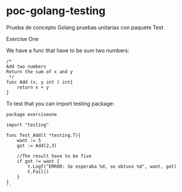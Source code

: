 # poc-golang-testing
Prueba de concepto Golang pruebas unitarias con paquete Test

Exercise One

We have a func that have to be sum two numbers:

```
/*
Add two numbers
Return the sum of x and y
 */
func Add (x, y int ) int{
	return x + y
}
```

To test that you can import testing package:
````
package exerciseone

import "testing"

func Test_Add(t *testing.T){
	want := 5
	got := Add(2,3)

	//The result have to be five
	if got != want {
		t.Logf("ERROR: Se esperaba %d, se obtuvo %d", want, got)
		t.Fail()
	}
}
``

